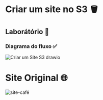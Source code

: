 # Criar um site no S3 🪣

## Laborátório 🥼

### Diagrama do fluxo ✅

![Criar um Site S3 drawio](https://github.com/user-attachments/assets/aca04ebe-4e6d-4aef-a28e-e1561630f15a)


# Site Original 🌐
![site-café](https://github.com/user-attachments/assets/7379c8fe-0547-49f1-a753-cd9a08454520)
